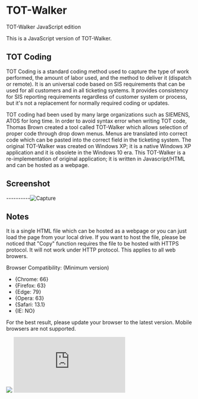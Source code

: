 # TOT-Walker
TOT-Walker JavaScript edition

This is a JavaScript version of TOT-Walker.

## TOT Coding
TOT Coding is a standard coding method used to capture the type of work performed, the amount of labor used, and the method to deliver it (dispatch or remote). It is an universal code based on SIS requirements that can be used for all customers and in all ticketing systems. It provides consistency for SIS reporting requirements regardless of customer system or process, but it's not a replacement for normally required coding or updates.

TOT coding had been used by many large organizations such as SIEMENS, ATOS for long time. In order to avoid syntax error when writing TOT code, Thomas Brown created a tool called TOT-Walker which allows selection of proper code through drop down menus. Menus are translated into correct code which can be pasted into the correct field in the ticketing system. The original TOT-Walker was created on Windows XP; it is a native Windows XP application and it is obsolete in the Windows 10 era. This TOT-Walker is a re-implementation of original application; it is written in Javascript/HTML and can be hosted as a webpage.

## Screenshot
----------![Capture](https://user-images.githubusercontent.com/57880343/146317447-5a596edf-3363-41f2-9e29-fee67f91ba1d.PNG)

## Notes
It is a single HTML file which can be hosted as a webpage or you can just load the page from your local drive. If you want to host the file, please be noticed that "Copy" function requires the file to be hosted with HTTPS protocol. It will not work under HTTP protocol. This applies to all web browers.

Browser Compatibility: (Minimum version)
- {Chrome: 66}
- {Firefox: 63}
- {Edge: 79}
- {Opera: 63}
- {Safari: 13.1}
- {IE: NO}

For the best result, please update your browser to the latest version. Mobile browsers are not supported.

![](https://komarev.com/ghpvc/?username=MeCRO-DEV&color=green)
![](http://mecro.net/tot.php)
